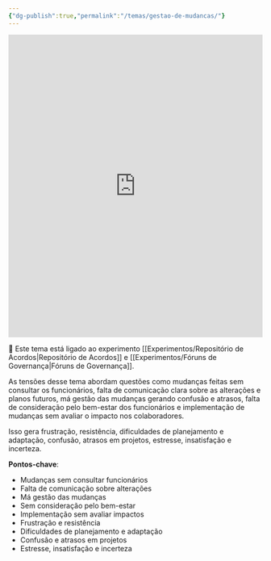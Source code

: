 ```yaml
---
{"dg-publish":true,"permalink":"/temas/gestao-de-mudancas/"}
---
```


<iframe src="https://embed.kumu.io/d6b94503be56d31a5e619d03a5704d8c" width="100%" height="600" frameborder="0"></iframe>

🔗 Este tema está ligado ao experimento [[Experimentos/Repositório de Acordos\|Repositório de Acordos]] e [[Experimentos/Fóruns de Governança\|Fóruns de Governança]].

 As tensões desse tema abordam questões como mudanças feitas sem consultar os funcionários, falta de comunicação clara sobre as alterações e planos futuros, má gestão das mudanças gerando confusão e atrasos, falta de consideração pelo bem-estar dos funcionários e implementação de mudanças sem avaliar o impacto nos colaboradores.

Isso gera frustração, resistência, dificuldades de planejamento e adaptação, confusão, atrasos em projetos, estresse, insatisfação e incerteza.

**Pontos-chave**:

* Mudanças sem consultar funcionários 
* Falta de comunicação sobre alterações
* Má gestão das mudanças 
* Sem consideração pelo bem-estar
* Implementação sem avaliar impactos
* Frustração e resistência 
* Dificuldades de planejamento e adaptação
* Confusão e atrasos em projetos
* Estresse, insatisfação e incerteza